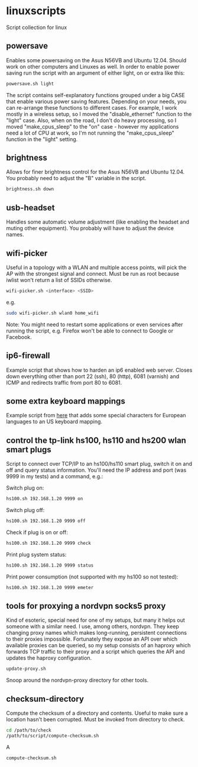 linuxscripts
============

Script collection for linux


## powersave

Enables some powersaving on the Asus N56VB and Ubuntu 12.04. Should work on other computers and Linuxes as well. In order to enable power saving run the script with an argument of either light, on or extra like this:

```sh
powersave.sh light
```

The script contains self-explanatory functions grouped under a big CASE that enable various power saving features. Depending on your needs, you can re-arrange these functions to different cases. For example, I work mostly in a wireless setup, so I moved the "disable_ethernet" function to the "light" case. Also, when on the road, I don't do heavy processing, so I moved "make_cpus_sleep" to the "on" case - however my applications need a lot of CPU at work, so I'm not running the "make_cpus_sleep" function in the "light" setting. 

## brightness

Allows for finer brightness control for the Asus N56VB and Ubuntu 12.04. You probably need to adjust the "B" variable in the script.

```sh
brightness.sh down
```

## usb-headset

Handles some automatic volume adjustment (like enabling the headset and muting other equipment). You probably will have to adjust the device names.

## wifi-picker

Useful in a topology with a WLAN and multiple access points, will pick the AP with the strongest signal and connect. Must be run as root because iwlist
won't return a list of SSIDs otherwise.

```sh
wifi-picker.sh <interface> <SSID>
```

e.g.

```sh
sudo wifi-picker.sh wlan0 home_wifi
```

Note: You might need to restart some applications or even services after running the script, e.g. Firefox won't be able to connect to Google or Facebook.

## ip6-firewall

Example script that shows how to harden an ip6 enabled web server. Closes down everything other than port 22 (ssh), 80 (http), 6081 (varnish) and ICMP and redirects traffic from port 80 to 6081.

## some extra keyboard mappings

Example script from [here](http://larsmichelsen.com/open-source/german-umlauts-on-us-keyboard-in-x-ubuntu-10-04/) that adds some special characters
for European languages to an US keyboard mapping. 

## control the tp-link hs100, hs110 and hs200 wlan smart plugs

Script to connect over TCP/IP to an hs100/hs110 smart plug, switch it on and off and query status information. You'll need the IP address and port (was 9999 in my tests) and a command, e.g.:

Switch plug on:
```sh
hs100.sh 192.168.1.20 9999 on
```

Switch plug off:
```sh
hs100.sh 192.168.1.20 9999 off
```

Check if plug is on or off:
```sh
hs100.sh 192.168.1.20 9999 check
```

Print plug system status:
```sh
hs100.sh 192.168.1.20 9999 status
```

Print power consumption (not supported with my hs100 so not tested):
```sh
hs100.sh 192.168.1.20 9999 emeter
```

## tools for proxying a nordvpn socks5 proxy

Kind of esoteric, special need for one of my setups, but many it helps out someone with a similar need. I use, among others, nordvpn. They keep changing proxy names which makes long-running, persistent connections to their proxies impossible. Fortunately they expose an API over which available proxies can be queried, so my setup consists of an haproxy which forwards TCP traffic to their proxy and a script which queries the API and updates the haproxy configuration.

```sh
update-proxy.sh
``` 

Snoop around the nordvpn-proxy directory for other tools.

## checksum-directory
Compute the checksum of a directory and contents. Useful to make sure a location hasn't been corrupted. Must be invoked from directory to check.
```sh
cd /path/to/check
/path/to/script/compute-checksum.sh
```
A
```
compute-checksum.sh

